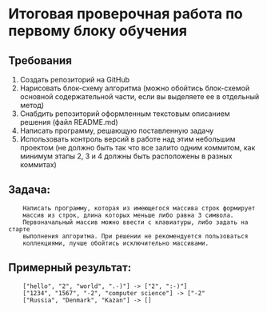 # Итоговая проверочная работа по первому блоку обучения


## Требования
1. Создать репозиторий на GitHub 
2. Нарисовать блок-схему алгоритма (можно обойтись блок-схемой основной содержательной части, если вы
выделяете ее в отдельный метод)
3. Снабдить репозиторий оформленным текстовым описанием решения (файл README.md)
4. Написать программу, решающую поставленную задачу 
5. Использовать контроль версий в работе над этим небольшим проектом (не должно быть так что все залито одним коммитом, как минимум этапы 2, 3 и 4 должны быть расположены в разных коммитах) 

## Задача: 

        Написать программу, которая из имеющегося массива строк формирует 
        массив из строк, длина которых меньше либо равна 3 символа.
        Первоначальный массив можно ввести с клавиатуры, либо задать на старте
        выполнения алгоритма. При решении не рекомендуется пользоваться
        коллекциями, лучше обойтись исключительно массивами.

## Примерный результат:

        ["hello", "2", "world", ".-)"] -> ["2", ":-)"]
        ["1234", "1567", "-2", "computer science"] -> ["-2"
        ["Russia", "Denmark", "Kazan"] -> []




